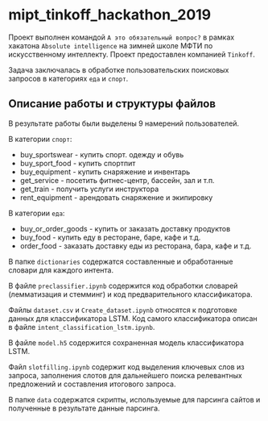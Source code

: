 # mipt_tinkoff_hackathon_2019

Проект выполнен командой `А это обязательный вопрос?` в рамках хакатона `Absolute intelligence` на зимней школе МФТИ по искусственному интеллекту. Проект предоставлен компанией `Tinkoff`.

Задача заключалась в обработке пользовательских поисковых запросов в категориях `еда` и `спорт`.

## Описание работы и структуры файлов
В результате работы были выделены 9 намерений пользователей.

В категории `спорт`:
* buy_sportswear - купить спорт. одежду и обувь
* buy_sport_food - купить спортпит
* buy_equipment - купить снаряжение и инвентарь
* get_service - посетить фитнес-центр, бассейн, зал и т.п.
* get_train - получить услуги инструктора
* rent_equipment - арендовать снаряжение и экипировку

В категории `еда`:
* buy_or_order_goods - купить or заказать доставку продуктов
* buy_food - купить еду в ресторане, баре, кафе и т.д.
* order_food - заказать доставку еды из ресторана, бара, кафе и т.д.

В папке `dictionaries` содержатся составленные и обработанные словари для каждого интента.

В файле `preclassifier.ipynb` содержится код обработки словарей (лемматизация и стемминг) и код предварительного классификатора.

Файлы `dataset.csv` и `Create_dataset.ipynb` относятся к подготовке данных для классификатора LSTM. Код самого классификатора описан в файле `intent_classification_lstm.ipynb`.

В файле `model.h5` содержится сохраненная модель классификатора LSTM.

Файл `slotfilling.ipynb` содержит код выделения ключевых слов из запроса, заполнения слотов для дальнейшего поиска релевантных предложений и составления итогового запроса.

В папке `data` содержатся скрипты, используемые для парсинга сайтов и полученные в результате данные парсинга.

